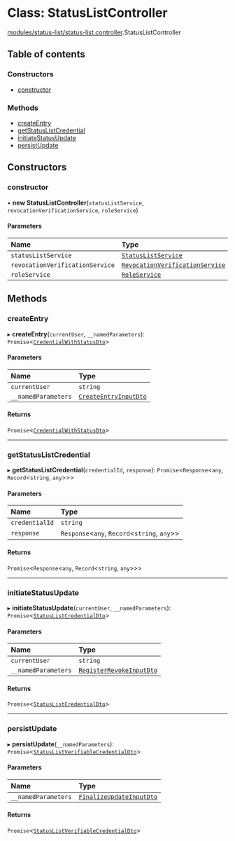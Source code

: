 # Class: StatusListController

[modules/status-list/status-list.controller](../modules/modules_status_list_status_list_controller.md).StatusListController

## Table of contents

### Constructors

- [constructor](modules_status_list_status_list_controller.StatusListController.md#constructor)

### Methods

- [createEntry](modules_status_list_status_list_controller.StatusListController.md#createentry)
- [getStatusListCredential](modules_status_list_status_list_controller.StatusListController.md#getstatuslistcredential)
- [initiateStatusUpdate](modules_status_list_status_list_controller.StatusListController.md#initiatestatusupdate)
- [persistUpdate](modules_status_list_status_list_controller.StatusListController.md#persistupdate)

## Constructors

### constructor

• **new StatusListController**(`statusListService`, `revocationVerificationService`, `roleService`)

#### Parameters

| Name | Type |
| :------ | :------ |
| `statusListService` | [`StatusListService`](modules_status_list_status_list_service.StatusListService.md) |
| `revocationVerificationService` | [`RevocationVerificationService`](modules_claim_revocation_verification_service.RevocationVerificationService.md) |
| `roleService` | [`RoleService`](modules_role_role_service.RoleService.md) |

## Methods

### createEntry

▸ **createEntry**(`currentUser`, `__namedParameters`): `Promise`<[`CredentialWithStatusDto`](modules_status_list_dtos_credential_status_dto.CredentialWithStatusDto.md)\>

#### Parameters

| Name | Type |
| :------ | :------ |
| `currentUser` | `string` |
| `__namedParameters` | [`CreateEntryInputDto`](modules_status_list_dtos_create_entry_input_dto.CreateEntryInputDto.md) |

#### Returns

`Promise`<[`CredentialWithStatusDto`](modules_status_list_dtos_credential_status_dto.CredentialWithStatusDto.md)\>

___

### getStatusListCredential

▸ **getStatusListCredential**(`credentialId`, `response`): `Promise`<`Response`<`any`, `Record`<`string`, `any`\>\>\>

#### Parameters

| Name | Type |
| :------ | :------ |
| `credentialId` | `string` |
| `response` | `Response`<`any`, `Record`<`string`, `any`\>\> |

#### Returns

`Promise`<`Response`<`any`, `Record`<`string`, `any`\>\>\>

___

### initiateStatusUpdate

▸ **initiateStatusUpdate**(`currentUser`, `__namedParameters`): `Promise`<[`StatusListCredentialDto`](modules_status_list_dtos_status_list_credential_dto.StatusListCredentialDto.md)\>

#### Parameters

| Name | Type |
| :------ | :------ |
| `currentUser` | `string` |
| `__namedParameters` | [`RegisterRevokeInputDto`](modules_status_list_dtos_register_revoke_input_dto.RegisterRevokeInputDto.md) |

#### Returns

`Promise`<[`StatusListCredentialDto`](modules_status_list_dtos_status_list_credential_dto.StatusListCredentialDto.md)\>

___

### persistUpdate

▸ **persistUpdate**(`__namedParameters`): `Promise`<[`StatusListVerifiableCredentialDto`](modules_status_list_dtos_status_list_verifiable_credential_dto.StatusListVerifiableCredentialDto.md)\>

#### Parameters

| Name | Type |
| :------ | :------ |
| `__namedParameters` | [`FinalizeUpdateInputDto`](modules_status_list_dtos_sign_revoke_input_dto.FinalizeUpdateInputDto.md) |

#### Returns

`Promise`<[`StatusListVerifiableCredentialDto`](modules_status_list_dtos_status_list_verifiable_credential_dto.StatusListVerifiableCredentialDto.md)\>
